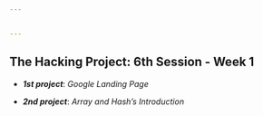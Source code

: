 ```yaml
---


---
```


<h2 id="the-hacking-project-6th-session---week-1">The Hacking Project: 6th Session - Week 1</h2>
<ul>
<li>
<p><em><strong>1st project</strong></em>: <em>Google Landing Page</em></p>
</li>
<li>
<p><em><strong>2nd project</strong></em>:  <em>Array and Hash’s Introduction</em></p>
</li>
</ul>

